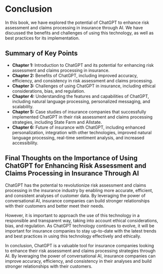 # Conclusion

In this book, we have explored the potential of ChatGPT to enhance risk assessment and claims processing in insurance through AI. We have discussed the benefits and challenges of using this technology, as well as best practices for its implementation.

Summary of Key Points
---------------------

* **Chapter 1:** Introduction to ChatGPT and its potential for enhancing risk assessment and claims processing in insurance.
* **Chapter 2:** Benefits of ChatGPT, including improved accuracy, efficiency, and consistency in risk assessment and claims processing.
* **Chapter 3:** Challenges of using ChatGPT in insurance, including ethical considerations, bias, and regulation.
* **Chapter 4:** Understanding the features and capabilities of ChatGPT, including natural language processing, personalized messaging, and scalability.
* **Chapter 5:** Case studies of insurance companies that successfully implemented ChatGPT in their risk assessment and claims processing strategies, including State Farm and Allstate.
* **Chapter 6:** Future of insurance with ChatGPT, including enhanced personalization, integration with other technologies, improved natural language processing, real-time sentiment analysis, and increased accessibility.

Final Thoughts on the Importance of Using ChatGPT for Enhancing Risk Assessment and Claims Processing in Insurance Through AI
-----------------------------------------------------------------------------------------------------------------------------

ChatGPT has the potential to revolutionize risk assessment and claims processing in the insurance industry by enabling more accurate, efficient, and consistent analyses of customer data. By leveraging the power of conversational AI, insurance companies can build stronger relationships with their customers and better meet their needs.

However, it is important to approach the use of this technology in a responsible and transparent way, taking into account ethical considerations, bias, and regulation. As ChatGPT technology continues to evolve, it will be important for insurance companies to stay up-to-date with the latest trends and best practices in using this technology effectively and ethically.

In conclusion, ChatGPT is a valuable tool for insurance companies looking to enhance their risk assessment and claims processing strategies through AI. By leveraging the power of conversational AI, insurance companies can improve accuracy, efficiency, and consistency in their analyses and build stronger relationships with their customers.